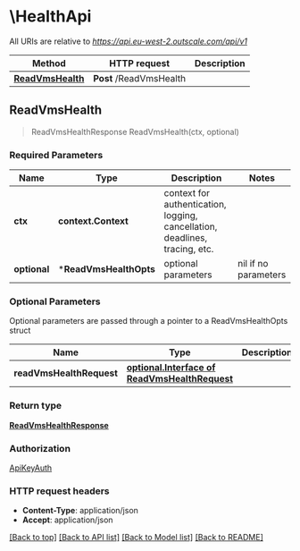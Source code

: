 # \HealthApi

All URIs are relative to *https://api.eu-west-2.outscale.com/api/v1*

Method | HTTP request | Description
------------- | ------------- | -------------
[**ReadVmsHealth**](HealthApi.md#ReadVmsHealth) | **Post** /ReadVmsHealth | 



## ReadVmsHealth

> ReadVmsHealthResponse ReadVmsHealth(ctx, optional)



### Required Parameters


Name | Type | Description  | Notes
------------- | ------------- | ------------- | -------------
**ctx** | **context.Context** | context for authentication, logging, cancellation, deadlines, tracing, etc.
 **optional** | ***ReadVmsHealthOpts** | optional parameters | nil if no parameters

### Optional Parameters

Optional parameters are passed through a pointer to a ReadVmsHealthOpts struct


Name | Type | Description  | Notes
------------- | ------------- | ------------- | -------------
 **readVmsHealthRequest** | [**optional.Interface of ReadVmsHealthRequest**](ReadVmsHealthRequest.md)|  | 

### Return type

[**ReadVmsHealthResponse**](ReadVmsHealthResponse.md)

### Authorization

[ApiKeyAuth](../README.md#ApiKeyAuth)

### HTTP request headers

- **Content-Type**: application/json
- **Accept**: application/json

[[Back to top]](#) [[Back to API list]](../README.md#documentation-for-api-endpoints)
[[Back to Model list]](../README.md#documentation-for-models)
[[Back to README]](../README.md)

